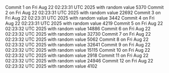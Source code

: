 Commit 1 on Fri Aug 22 02:23:31 UTC 2025 with random value 5370
Commit 2 on Fri Aug 22 02:23:31 UTC 2025 with random value 22692
Commit 3 on Fri Aug 22 02:23:31 UTC 2025 with random value 3442
Commit 4 on Fri Aug 22 02:23:31 UTC 2025 with random value 4219
Commit 5 on Fri Aug 22 02:23:32 UTC 2025 with random value 14886
Commit 6 on Fri Aug 22 02:23:32 UTC 2025 with random value 32730
Commit 7 on Fri Aug 22 02:23:32 UTC 2025 with random value 5062
Commit 8 on Fri Aug 22 02:23:32 UTC 2025 with random value 32641
Commit 9 on Fri Aug 22 02:23:32 UTC 2025 with random value 15115
Commit 10 on Fri Aug 22 02:23:32 UTC 2025 with random value 2918
Commit 11 on Fri Aug 22 02:23:32 UTC 2025 with random value 24946
Commit 12 on Fri Aug 22 02:23:32 UTC 2025 with random value 4102

